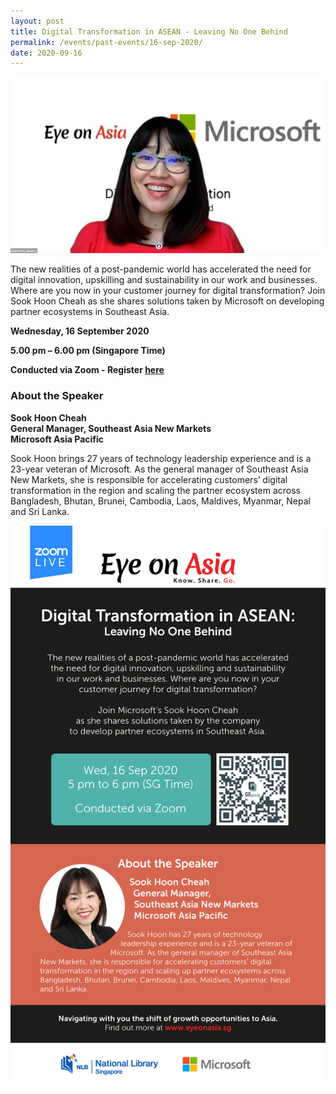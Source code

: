 ```yaml
---
layout: post
title: Digital Transformation in ASEAN - Leaving No One Behind
permalink: /events/past-events/16-sep-2020/
date: 2020-09-16
---
```


<img src="\images\past-events\16-Sep-2020\Eye on Asia Eventbrite 16 Sep 2020.jpg" style="width:1000px;" />

The new realities of a post-pandemic world has accelerated the need for digital innovation, upskilling and sustainability in our work and businesses. Where are you now in your customer journey for digital transformation? Join Sook Hoon Cheah as she shares solutions taken by Microsoft on developing partner ecosystems in Southeast Asia.

**Wednesday, 16 September 2020**

**5.00 pm – 6.00 pm (Singapore Time)**

**Conducted via Zoom  - Register <a href="https://www.eventbrite.com/e/digital-transformation-in-asean-leaving-no-one-behind-eye-on-asia-registration-116575355025">here</a>**


### **About the Speaker**

**Sook Hoon Cheah**<br>
**General Manager, Southeast Asia New Markets**<br>
**Microsoft Asia Pacific**

Sook Hoon brings 27 years of technology leadership experience and is a 23-year veteran of Microsoft. As the general manager of Southeast Asia New Markets, she is responsible for accelerating customers’ digital transformation in the region and scaling the partner ecosystem across Bangladesh, Bhutan, Brunei, Cambodia, Laos, Maldives, Myanmar, Nepal and Sri Lanka.

<!--##### **Watch the full programme:**

<div class="bp-youtube">
<iframe width="560" height="315" src="https://www.youtube.com/embed/pdvQm8VZ4cs" frameborder="0" allow="accelerometer; autoplay; encrypted-media; gyroscope; picture-in-picture" allowfullscreen></iframe>
</div>

### **Online Programme/Event Administrative Information**

***online event***

• This programme will take place on Zoom.

• A link to the virtual programme will be sent to your email.

• Please ensure that you enter a valid email address.

• You may access Zoom through the app or web browser.-->

<a href="https://www.eventbrite.com/e/digital-transformation-in-asean-leaving-no-one-behind-eye-on-asia-registration-116575355025"  target="_blank"><img src="\images\past-events\16-Sep-2020\Eye on Asia eDM 16 Sep 2020 v3.jpg" style="width:800px;" /></a>